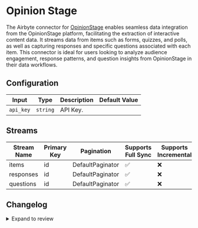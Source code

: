 # Opinion Stage
The Airbyte connector for [OpinionStage](https://opinionstage.com) enables seamless data integration from the OpinionStage platform, facilitating the extraction of interactive content data. It streams data from items such as forms, quizzes, and polls, as well as capturing responses and specific questions associated with each item. This connector is ideal for users looking to analyze audience engagement, response patterns, and question insights from OpinionStage in their data workflows.

## Configuration

| Input | Type | Description | Default Value |
|-------|------|-------------|---------------|
| `api_key` | `string` | API Key.  |  |

## Streams
| Stream Name | Primary Key | Pagination | Supports Full Sync | Supports Incremental |
|-------------|-------------|------------|---------------------|----------------------|
| items | id | DefaultPaginator | ✅ |  ❌  |
| responses | id | DefaultPaginator | ✅ |  ❌  |
| questions | id | DefaultPaginator | ✅ |  ❌  |

## Changelog

<details>
  <summary>Expand to review</summary>

| Version          | Date              | Pull Request | Subject        |
|------------------|-------------------|--------------|----------------|
| 0.0.28 | 2025-07-12 | [63205](https://github.com/airbytehq/airbyte/pull/63205) | Update dependencies |
| 0.0.27 | 2025-07-05 | [62619](https://github.com/airbytehq/airbyte/pull/62619) | Update dependencies |
| 0.0.26 | 2025-06-28 | [62351](https://github.com/airbytehq/airbyte/pull/62351) | Update dependencies |
| 0.0.25 | 2025-06-21 | [61034](https://github.com/airbytehq/airbyte/pull/61034) | Update dependencies |
| 0.0.24 | 2025-05-24 | [60472](https://github.com/airbytehq/airbyte/pull/60472) | Update dependencies |
| 0.0.23 | 2025-05-10 | [60176](https://github.com/airbytehq/airbyte/pull/60176) | Update dependencies |
| 0.0.22 | 2025-05-03 | [59452](https://github.com/airbytehq/airbyte/pull/59452) | Update dependencies |
| 0.0.21 | 2025-04-27 | [59055](https://github.com/airbytehq/airbyte/pull/59055) | Update dependencies |
| 0.0.20 | 2025-04-19 | [58467](https://github.com/airbytehq/airbyte/pull/58467) | Update dependencies |
| 0.0.19 | 2025-04-12 | [57853](https://github.com/airbytehq/airbyte/pull/57853) | Update dependencies |
| 0.0.18 | 2025-04-05 | [57322](https://github.com/airbytehq/airbyte/pull/57322) | Update dependencies |
| 0.0.17 | 2025-03-29 | [56785](https://github.com/airbytehq/airbyte/pull/56785) | Update dependencies |
| 0.0.16 | 2025-03-22 | [56179](https://github.com/airbytehq/airbyte/pull/56179) | Update dependencies |
| 0.0.15 | 2025-03-08 | [55565](https://github.com/airbytehq/airbyte/pull/55565) | Update dependencies |
| 0.0.14 | 2025-03-01 | [55011](https://github.com/airbytehq/airbyte/pull/55011) | Update dependencies |
| 0.0.13 | 2025-02-23 | [54596](https://github.com/airbytehq/airbyte/pull/54596) | Update dependencies |
| 0.0.12 | 2025-02-15 | [53954](https://github.com/airbytehq/airbyte/pull/53954) | Update dependencies |
| 0.0.11 | 2025-02-08 | [53481](https://github.com/airbytehq/airbyte/pull/53481) | Update dependencies |
| 0.0.10 | 2025-02-01 | [52994](https://github.com/airbytehq/airbyte/pull/52994) | Update dependencies |
| 0.0.9 | 2025-01-25 | [52480](https://github.com/airbytehq/airbyte/pull/52480) | Update dependencies |
| 0.0.8 | 2025-01-18 | [51888](https://github.com/airbytehq/airbyte/pull/51888) | Update dependencies |
| 0.0.7 | 2025-01-11 | [51340](https://github.com/airbytehq/airbyte/pull/51340) | Update dependencies |
| 0.0.6 | 2024-12-28 | [50721](https://github.com/airbytehq/airbyte/pull/50721) | Update dependencies |
| 0.0.5 | 2024-12-21 | [50260](https://github.com/airbytehq/airbyte/pull/50260) | Update dependencies |
| 0.0.4 | 2024-12-14 | [49726](https://github.com/airbytehq/airbyte/pull/49726) | Update dependencies |
| 0.0.3 | 2024-12-12 | [49360](https://github.com/airbytehq/airbyte/pull/49360) | Update dependencies |
| 0.0.2 | 2024-12-11 | [49060](https://github.com/airbytehq/airbyte/pull/49060) | Starting with this version, the Docker image is now rootless. Please note that this and future versions will not be compatible with Airbyte versions earlier than 0.64 |
| 0.0.1 | 2024-10-31 | | Initial release by [@parthiv11](https://github.com/parthiv11) via Connector Builder |

</details>
